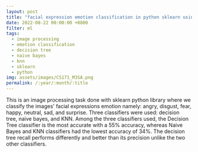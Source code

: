 ```yaml
---
layout: post
title: "facial expression emotion classification in python sklearn using decision tree, knn, naive bayes"
date: 2022-08-22 00:00:00 +0800
filter: ml
tags:
  - image processing
  - emotion classification
  - decision tree
  - naive bayes
  - knn
  - sklearn
  - python
img: assets/images/CS171_M3SA.png
permalink: /:year/:month/:title
---
```

This is an image processing task done with sklearn python library where we classify the images' facial expressions emotion namely: angry, disgust, fear, happy, neutral, sad, and surprise. Three classifiers were used: decision tree, naive bayes, and KNN.
Among the three classifiers used, the Decision Tree classifier is the most accurate with a 55% accuracy, whereas Naive Bayes and KNN classifiers had the lowest accuracy of 34%. The decision tree recall performs differently and better than its precision unlike the two other classifiers.